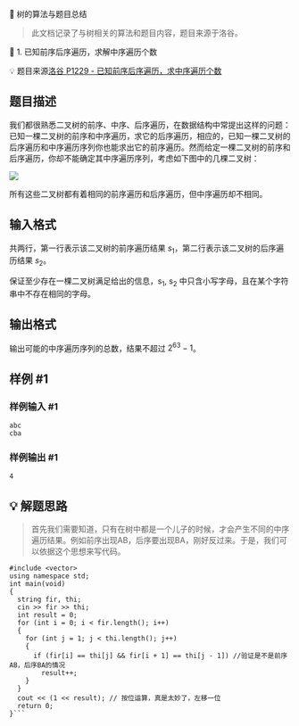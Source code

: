🌳 树的算法与题目总结
>此文档记录了与树相关的算法和题目内容，题目来源于洛谷。

📌 1. 已知前序后序遍历，求解中序遍历个数

💡 题目来源[洛谷 P1229 - 已知前序后序遍历，求中序遍历个数](https://www.luogu.com.cn/problem/P1229)

## 题目描述

我们都很熟悉二叉树的前序、中序、后序遍历，在数据结构中常提出这样的问题：已知一棵二叉树的前序和中序遍历，求它的后序遍历，相应的，已知一棵二叉树的后序遍历和中序遍历序列你也能求出它的前序遍历。然而给定一棵二叉树的前序和后序遍历，你却不能确定其中序遍历序列，考虑如下图中的几棵二叉树：

![](https://cdn.luogu.com.cn/upload/image_hosting/w75s9yip.png)

所有这些二叉树都有着相同的前序遍历和后序遍历，但中序遍历却不相同。

## 输入格式

共两行，第一行表示该二叉树的前序遍历结果 $s_1$，第二行表示该二叉树的后序遍历结果 $s_2$。


保证至少存在一棵二叉树满足给出的信息，s<sub>1</sub>, s<sub>2</sub>  中只含小写字母，且在某个字符串中不存在相同的字母。

## 输出格式

输出可能的中序遍历序列的总数，结果不超过 $2^{63}-1$。

## 样例 #1

### 样例输入 #1

```
abc                           
cba
```

### 样例输出 #1

```
4
```

## 💡 解题思路
>首先我们需要知道，只有在树中都是一个儿子的时候，才会产生不同的中序遍历结果。例如前序出现AB，后序要出现BA，刚好反过来。于是，我们可以依据这个思想来写代码。

```#include <iostream>
#include <vector>
using namespace std;
int main(void)
{
  string fir, thi;
  cin >> fir >> thi;
  int result = 0;
  for (int i = 0; i < fir.length(); i++)
  {
    for (int j = 1; j < thi.length(); j++)
    {
      if (fir[i] == thi[j] && fir[i + 1] == thi[j - 1]) //验证是不是前序AB，后序BA的情况
        result++;
    }
  }
  cout << (1 << result); // 按位运算，真是太妙了，左移一位
  return 0;
}```